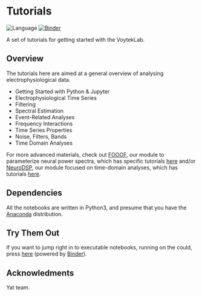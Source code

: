 # Tutorials

![Language](https://img.shields.io/badge/Language-Python-blue.svg)
[![Binder](http://mybinder.org/badge.svg)](http://mybinder.org/repo/voytekresearch/tutorials)

A set of tutorials for getting started with the VoytekLab.

## Overview

The tutorials here are aimed at a general overview of analysing electrophysiological data.

- Getting Started with Python & Jupyter
- Electrophysiological Time Series
- Filtering
- Spectral Estimation
- Event-Related Analyses
- Frequency Interactions
- Time Series Properties
- Noise, Filters, Bands
- Time Domain Analyses

For more advanced materials, check out [FOOOF](https://github.com/voytekresearch/fooof), our module to parameterize neural power spectra, which has specific tutorials [here](https://github.com/voytekresearch/fooof/tree/master/tutorial) and/or [NeuroDSP](https://github.com/voytekresearch/neurodsp), our module focused on time-domain analyses, which has tutorials [here](https://github.com/voytekresearch/neurodsp/tree/master/tutorials).

## Dependencies

All the notebooks are written in Python3, and presume that you have the [Anaconda](https://www.anaconda.com/download/) distribution.

## Try Them Out

If you want to jump right in to executable notebooks, running on the could, press [here](http://mybinder.org/repo/voytekresearch/tutorials) (powered by [Binder](https://mybinder.org)).

## Acknowledments

Yat team.